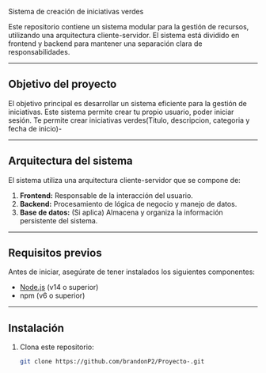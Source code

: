 Sistema de creación de iniciativas verdes

Este repositorio contiene un sistema modular para la gestión de recursos, utilizando una arquitectura cliente-servidor. El sistema está dividido en frontend y backend para mantener una separación clara de responsabilidades.

---

## Objetivo del proyecto

El objetivo principal es desarrollar un sistema eficiente para la gestión de iniciativas. Este sistema permite crear tu propio usuario, poder iniciar sesión. Te permite crear iniciativas verdes(Titulo, descripcion, categoria y fecha de inicio)-

---

## Arquitectura del sistema

El sistema utiliza una arquitectura cliente-servidor que se compone de:

1. **Frontend:** Responsable de la interacción del usuario.
2. **Backend:** Procesamiento de lógica de negocio y manejo de datos.
3. **Base de datos:** (Si aplica) Almacena y organiza la información persistente del sistema.

---

## Requisitos previos

Antes de iniciar, asegúrate de tener instalados los siguientes componentes:

- [Node.js](https://nodejs.org/) (v14 o superior)
- npm (v6 o superior)

---

## Instalación

1. Clona este repositorio:
   ```bash
   git clone https://github.com/brandonP2/Proyecto-.git
